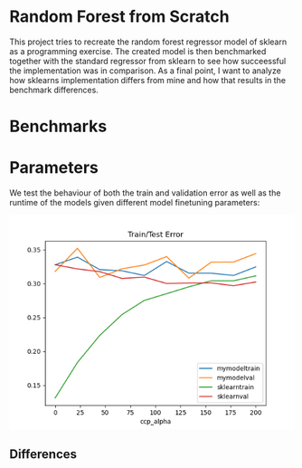 
# Random Forest from Scratch
This project tries to recreate the random forest regressor model of sklearn as a programming exercise. 
The created model is then benchmarked together with the standard regressor from sklearn to see how succeessful the implementation was in comparison.
As a final point, I want to analyze how sklearns implementation differs from mine and how that results in the benchmark differences.

# Benchmarks

# Parameters
We test the behaviour of both the train and validation error as well as the runtime of the models given different model finetuning parameters:

![This is an image](figures/ccp_alpha_error.png)

## Differences